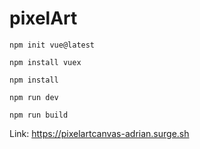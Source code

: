 # pixelArt

`npm init vue@latest`  

`npm install vuex`  

`npm install`  

`npm run dev`  

`npm run build`  

Link:
https://pixelartcanvas-adrian.surge.sh  